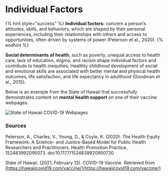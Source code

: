 # Individual Factors

{% hint style="success" %}
**Individual factors:** concern a person’s attitudes, skills, and behaviors, which are shaped by their personal experiences, including their relationships with others and access to opportunities, often driven by systems of power \(Peterson et al., 2020\). 
{% endhint %}

**Social determinants of health**, such as poverty, unequal access to health care, lack of education, stigma, and racism shape individual factors and contribute to health inequities. Healthly childhood development of social and emotional skills are associated with better mental and physical health outcomes, life satisfaction, and life expectancy in adulthood \(Goodman et al., 2015\). 

Below is an example from the State of Hawaii that successfully demonstrates content on **mental health support** on one of their vaccine webpages.

![State of Hawaii COVID-19 Webpages](https://lh4.googleusercontent.com/npPuNX-ipMMbvuVKbWbTc6tyFPTqW3GEijqQ0ENhwrINMXXJ9sCbE6WNGpzuWiQuvLm5iEtfSqa3XDuJYp8HPWDeHxrN1Hu5WLh2l6AbR-pKdaKJNcFWsqGHeZHY3WwQnP67ugl_)

### **Sources**

Peterson, A., Charles, V., Yeung, D., & Coyle, K. \(2020\). The Health Equity Framework: A Science- and Justice-Based Model for Public Health Researchers and Practitioners. Health Promotion Practice, 152483992095073. doi:10.1177/1524839920950730

State of Hawaii. \(2021, February 13\). COVID-19 Vaccine. Retrieved from [https://hawaiicovid19.com/vaccine/](https://hawaiicovid19.com/vaccine/)

